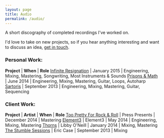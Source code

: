 ```yaml
---
layout: page
title: Audio
permalink: /audio/
---
```

A short discography of completed recordings I've worked on.

I'd love to take on new projects, so if you hear anything interesting and want to discuss an idea, [get in touch](mailto:tayloraburgess@gmail.com).

### Personal Work:

**Project** | **When** | **Role**
[Infinite Resignation](http://presssounds.bandcamp.com/album/press-presents-infinite-resignation) | January 2015 | Engineering, Mixing, Mastering, Songwriting, Most Instruments & Sounds
[Prisons & Math](http://presssounds.bandcamp.com/album/prisons-math) | June 2014 | Engineering, Mixing, Mastering, Guitar, Loops, Autoharp
[Sartoris](http://presssounds.bandcamp.com/album/sartoris) | September 2013 | Engineering, Mixing, Mastering, Guitar, Sequencing

### Client Work:

**Project** | **Artist** | **When** | **Role**
[Too Pretty For Rock & Roll](http://presssounds.bandcamp.com/album/press-presents-too-pretty-for-rock-roll) | Press Presents | December 2014 | Mastering
[Element3](http://element3.org/music/) | Element3 | May 2014 | Engineering, Mixing, Mastering
[Thorns](https://libbyoneill.bandcamp.com/album/thorns) | Libby O'Neill | January 2014 | Mixing, Mastering
[The Stumble Sessions](https://ericcase.bandcamp.com/album/the-stumble-sessions) | Eric Case | September 2013 | Mixing

